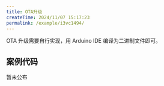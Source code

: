 ```yaml
---
title: OTA升级
createTime: 2024/11/07 15:17:23
permalink: /example/i3vc1494/
---
```


OTA 升级需要自行实现，用 Arduino IDE 编译为二进制文件即可。

## 案例代码

暂未公布

